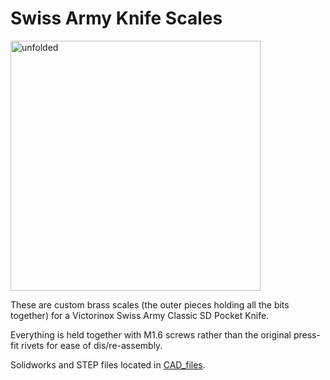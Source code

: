 # Swiss Army Knife Scales

<img src="unfolded.jpg" alt="unfolded" width="400"/>

These are custom brass scales (the outer pieces holding all the bits together) for a Victorinox Swiss Army Classic SD Pocket Knife.

Everything is held together with M1.6 screws rather than the original press-fit rivets for ease of dis/re-assembly.

Solidworks and STEP files located in [CAD_files](CAD_files).
